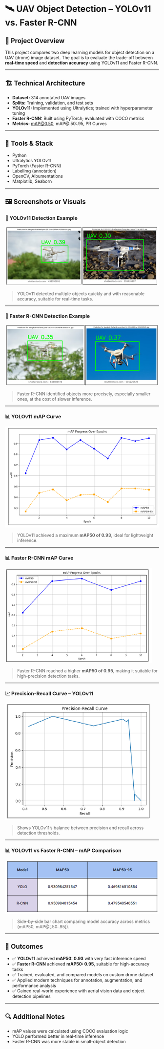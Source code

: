 # 🛰️ UAV Object Detection – YOLOv11 vs. Faster R-CNN

## 📄 Project Overview

This project compares two deep learning models for object detection on a UAV (drone) image dataset. The goal is to evaluate the trade-off between **real-time speed** and **detection accuracy** using YOLOv11 and Faster R-CNN.

---

## 🏗️ Technical Architecture

- **Dataset:** 314 annotated UAV images
- **Splits:** Training, validation, and test sets
- **YOLOv11:** Implemented using Ultralytics; trained with hyperparameter tuning
- **Faster R-CNN:** Built using PyTorch; evaluated with COCO metrics
- **Metrics:** mAP@0.50, mAP@.50:.95, PR Curves

---

## 🧰 Tools & Stack

- Python  
- Ultralytics YOLOv11  
- PyTorch (Faster R-CNN)  
- LabelImg (annotation)  
- OpenCV, Albumentations  
- Matplotlib, Seaborn

---

## 🖼️ Screenshots or Visuals

### 📸 YOLOv11 Detection Example  
![YOLO Detection](./images/YOLO_Detection.png)  
> YOLOv11 detected multiple objects quickly and with reasonable accuracy, suitable for real-time tasks.

---

### 📸 Faster R-CNN Detection Example  
![RCNN Detection](./images/RCNN_Detection.png)  
> Faster R-CNN identified objects more precisely, especially smaller ones, at the cost of slower inference.

---

### 📊 YOLOv11 mAP Curve  
![YOLOv11 MAP](./images/YOLOv11%20MAP.png)  
> YOLOv11 achieved a maximum **mAP50 of 0.93**, ideal for lightweight inference.

---

### 📊 Faster R-CNN mAP Curve  
![RCNN MAP](./images/RCNN%20MAP.png)  
> Faster R-CNN reached a higher **mAP50 of 0.95**, making it suitable for high-precision detection tasks.

---

### 📈 Precision-Recall Curve – YOLOv11  
![YOLOv11 Precision Recall](./images/YOLOv11%20Percision_Recall.png)  
> Shows YOLOv11’s balance between precision and recall across detection thresholds.

---

### 📊 YOLOv11 vs Faster R-CNN – mAP Comparison  
![Model Comparison](./images/Comparison.png)  
> Side-by-side bar chart comparing model accuracy across metrics (mAP50, mAP@[.50:.95]).


---

## 🚀 Outcomes

- ✅ **YOLOv11** achieved **mAP50: 0.93** with very fast inference speed  
- ✅ **Faster R-CNN** achieved **mAP50: 0.95**, suitable for high-accuracy tasks  
- ✅ Trained, evaluated, and compared models on custom drone dataset  
- ✅ Applied modern techniques for annotation, augmentation, and performance analysis  
- ✅ Gained real-world experience with aerial vision data and object detection pipelines

---

## 🔍 Additional Notes

- mAP values were calculated using COCO evaluation logic  
- YOLO performed better in real-time inference  
- Faster R-CNN was more stable in small-object detection
